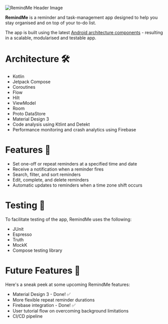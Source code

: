 ![RemindMe Header Image](https://github.com/shorthouse/RemindMe/assets/73708076/1f8e4a56-eb85-4b9e-bbbb-6fd2e6808ee9)

**RemindMe** is a reminder and task-management app designed to help you stay organised and on top of your to-do list.

The app is built using the latest [Android architecture components](https://developer.android.com/topic/architecture/recommendations) - resulting in a scalable, modularised and testable app.

# Architecture 🛠
- Kotlin
- Jetpack Compose
- Coroutines
- Flow
- Hilt
- ViewModel
- Room
- Proto DataStore
- Material Design 3
- Code analysis using Ktlint and Detekt
- Performance monitoring and crash analytics using Firebase

# Features 📱
 - Set one-off or repeat reminders at a specified time and date
 - Receive a notification when a reminder fires
 - Search, filter, and sort reminders
 - Edit, complete, and delete reminders
 - Automatic updates to reminders when a time zone shift occurs

# Testing 🧪
To facilitate testing of the app, RemindMe uses the following:
 - JUnit
 - Espresso
 - Truth
 - MockK
 - Compose testing library

# Future Features 🔮
Here's a sneak peek at some upcoming RemindMe features:
 - Material Design 3 - Done! ✅
 - More flexible repeat reminder durations
 - Firebase integration - Done! ✅
 - User tutorial flow on overcoming background limitations
 - CI/CD pipeline
